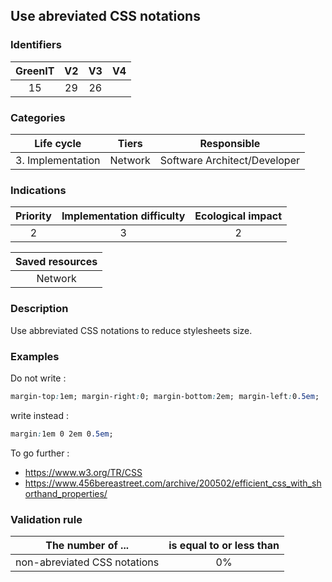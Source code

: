 ## Use abreviated CSS notations

### Identifiers

| GreenIT |  V2  |  V3  |  V4  |
|:-------:|:----:|:----:|:----:|
|   15   | 29  | 26  |      |

### Categories

| Life cycle |  Tiers  |  Responsible  |
|:---------:|:----:|:----:|
| 3. Implementation | Network | Software Architect/Developer |

### Indications

| Priority |      Implementation difficulty       |  Ecological impact    |
|:-------------------:|:-------------------------:|:---------------------:|
| 2 | 3 | 2 |

|Saved resources                                    |
|:----------------------------------------------------------:|
|  Network  |

### Description

Use abbreviated CSS notations to reduce stylesheets size.
### Examples

Do not write :
```css
margin-top:1em; margin-right:0; margin-bottom:2em; margin-left:0.5em;
```
write instead :
```css
margin:1em 0 2em 0.5em;
```

To go further :
  - https://www.w3.org/TR/CSS
  - https://www.456bereastreet.com/archive/200502/efficient_css_with_shorthand_properties/

### Validation rule

| The number of ...     | is equal to or less than   | 
|-------------------|:-------------------------:|
| non-abreviated CSS notations  |  0% |
